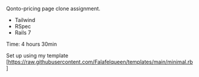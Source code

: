 Qonto-pricing page clone assignment.

- Tailwind
- RSpec
- Rails 7

Time: 4 hours 30min

Set up using my template [https://raw.githubusercontent.com/Falafelqueen/templates/main/minimal.rb] 

